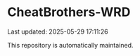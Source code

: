 # CheatBrothers-WRD

Last updated: 2025-05-29 17:11:26

This repository is automatically maintained.
